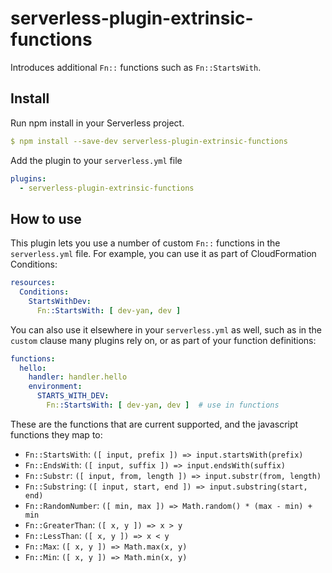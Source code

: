 # serverless-plugin-extrinsic-functions

Introduces additional `Fn::` functions such as `Fn::StartsWith`.

## Install

Run npm install in your Serverless project.

```yml
$ npm install --save-dev serverless-plugin-extrinsic-functions
```

Add the plugin to your `serverless.yml` file

```yml
plugins:
  - serverless-plugin-extrinsic-functions
```

## How to use

This plugin lets you use a number of custom `Fn::` functions in the `serverless.yml` file. For example, you can use it as part of CloudFormation Conditions:

```yml
resources:
  Conditions:
    StartsWithDev:
      Fn::StartsWith: [ dev-yan, dev ]
```

You can also use it elsewhere in your `serverless.yml` as well, such as in the `custom` clause many plugins rely on, or as part of your function definitions:

```yml
functions:
  hello:
    handler: handler.hello
    environment:
      STARTS_WITH_DEV:
        Fn::StartsWith: [ dev-yan, dev ]  # use in functions
```

These are the functions that are current supported, and the javascript functions they map to:

- `Fn::StartsWith`: `([ input, prefix ]) => input.startsWith(prefix)`
- `Fn::EndsWith`: `([ input, suffix ]) => input.endsWith(suffix)`
- `Fn::Substr`: `([ input, from, length ]) => input.substr(from, length)`
- `Fn::Substring`: `([ input, start, end ]) => input.substring(start, end)`
- `Fn::RandomNumber`: `([ min, max ]) => Math.random() * (max - min) + min`
- `Fn::GreaterThan`: `([ x, y ]) => x > y`
- `Fn::LessThan`: `([ x, y ]) => x < y`
- `Fn::Max`: `([ x, y ]) => Math.max(x, y)`
- `Fn::Min`: `([ x, y ]) => Math.min(x, y)`
